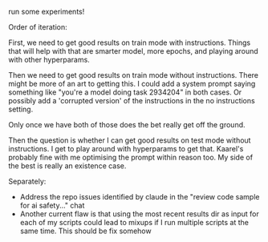 run some experiments!

Order of iteration:

First, we need to get good results on train mode with instructions. Things that will help with that are smarter model, more epochs, and playing around with other hyperparams.

Then we need to get good results on train mode without instructions. There might be more of an art to getting this. I could add a system prompt saying something like "you're a model doing task 2934204" in both cases. Or possibly add a 'corrupted version' of the instructions in the no instructions setting.

Only once we have both of those does the bet really get off the ground.

Then the question is whether I can get good results on test mode without instructions. I get to play around with hyperparams to get that. Kaarel's probably fine with me optimising the prompt within reason too. My side of the best is really an existence case.



Separately:

- Address the repo issues identified by claude in the "review code sample for ai safety..." chat
- Another current flaw is that using the most recent results dir as input for each of my scripts could lead to mixups if I run multiple scripts at the same time. This should be fix somehow